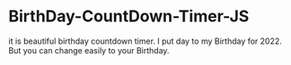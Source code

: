 # BirthDay-CountDown-Timer-JS

it is beautiful birthday countdown timer. I put day to my Birthday for 2022. But you can change easily to your Birthday. 
